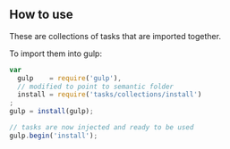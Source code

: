 ## How to use

These are collections of tasks that are imported together.

To import them into gulp:
```javascript
var
  gulp    = require('gulp'),
  // modified to point to semantic folder
  install = require('tasks/collections/install')
;
gulp = install(gulp);

// tasks are now injected and ready to be used
gulp.begin('install');
```